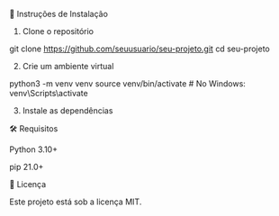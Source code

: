 🚀 Instruções de Instalação

1. Clone o repositório

git clone https://github.com/seuusuario/seu-projeto.git
cd seu-projeto

2. Crie um ambiente virtual

python3 -m venv venv
source venv/bin/activate # No Windows: venv\Scripts\activate

3. Instale as dependências

🛠️ Requisitos

Python 3.10+

pip 21.0+

📄 Licença

Este projeto está sob a licença MIT.
